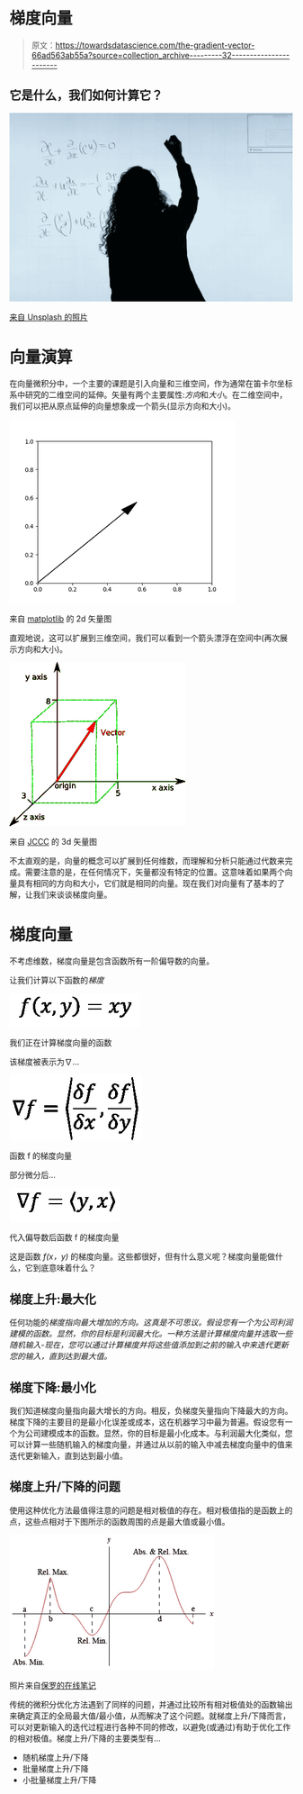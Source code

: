 # 梯度向量

> 原文：<https://towardsdatascience.com/the-gradient-vector-66ad563ab55a?source=collection_archive---------32----------------------->

## 它是什么，我们如何计算它？

![](img/30f7c0dc36480f6103e16b2a488cde83.png)

[来自 Unsplash 的照片](https://unsplash.com/photos/GzDrm7SYQ0g)

# 向量演算

在向量微积分中，一个主要的课题是引入向量和三维空间，作为通常在笛卡尔坐标系中研究的二维空间的延伸。矢量有两个主要属性:*方向*和*大小*。在二维空间中，我们可以把从原点延伸的向量想象成一个箭头(显示方向和大小)。

![](img/6150408b991dff69b64915467033a1e2.png)

来自 [matplotlib](https://matplotlib.org/2.0.2/examples/pylab_examples/arrow_simple_demo.html) 的 2d 矢量图

直观地说，这可以扩展到三维空间，我们可以看到一个箭头漂浮在空间中(再次展示方向和大小)。

![](img/e70186839085fb07aa4895b2aec0e744.png)

来自 [JCCC](http://jccc-mpg.wikidot.com/the-vector-class) 的 3d 矢量图

不太直观的是，向量的概念可以扩展到任何维数，而理解和分析只能通过代数来完成。需要注意的是，在任何情况下，矢量都没有特定的位置。这意味着如果两个向量具有相同的方向和大小，它们就是相同的向量。现在我们对向量有了基本的了解，让我们来谈谈梯度向量。

# 梯度向量

不考虑维数，梯度向量是包含函数所有一阶偏导数的向量。

让我们计算以下函数的*梯度*

![](img/37156191c2296f850299a0cfc54b096a.png)

我们正在计算梯度向量的函数

该梯度被表示为∇…

![](img/972f510a5e4f5338fb5d480b765b624b.png)

函数 f 的梯度向量

部分微分后…

![](img/27988aa1fbc7bac088024e339b5caa97.png)

代入偏导数后函数 f 的梯度向量

这是函数 *f(x，y)* 的梯度向量。这些都很好，但有什么意义呢？梯度向量能做什么，它到底意味着什么？

## 梯度上升:最大化

任何功能的*梯度指向最大增加的方向。这真是不可思议。假设您有一个为公司利润建模的函数。显然，你的目标是利润最大化。一种方法是计算梯度向量并选取一些随机输入-现在，您可以通过计算梯度并将这些值添加到之前的输入中来迭代更新您的输入，直到达到最大值。*

## 梯度下降:最小化

我们知道梯度向量指向最大增长的方向。相反，负梯度矢量指向下降最大的方向。梯度下降的主要目的是最小化误差或成本，这在机器学习中最为普遍。假设您有一个为公司建模成本的函数。显然，你的目标是最小化成本。与利润最大化类似，您可以计算一些随机输入的梯度向量，并通过从以前的输入中减去梯度向量中的值来迭代更新输入，直到达到最小值。

## 梯度上升/下降的问题

使用这种优化方法最值得注意的问题是相对极值的存在。相对极值指的是函数上的点，这些点相对于下图所示的函数周围的点是最大值或最小值。

![](img/b3fec2e62b803a4e117af881109f4988.png)

照片来自[保罗的在线笔记](https://tutorial.math.lamar.edu/classes/calcI/minmaxvalues.aspx)

传统的微积分优化方法遇到了同样的问题，并通过比较所有相对极值处的函数输出来确定真正的全局最大值/最小值，从而解决了这个问题。就梯度上升/下降而言，可以对更新输入的迭代过程进行各种不同的修改，以避免(或通过)有助于优化工作的相对极值。梯度上升/下降的主要类型有…

*   随机梯度上升/下降
*   批量梯度上升/下降
*   小批量梯度上升/下降